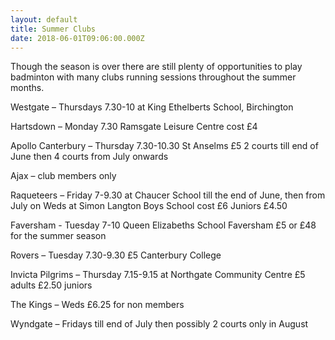 ```yaml
---
layout: default
title: Summer Clubs
date: 2018-06-01T09:06:00.000Z
---
```

Though the season is over there are still plenty of opportunities to play badminton with many clubs running sessions throughout the summer months.
<!--more-->
Westgate – Thursdays 7.30-10 at King Ethelberts School, Birchington

Hartsdown – Monday 7.30 Ramsgate Leisure Centre cost £4

Apollo Canterbury – Thursday 7.30-10.30 St Anselms £5 2 courts till end of June then 4 courts from July onwards

Ajax – club members only

Raqueteers – Friday 7-9.30 at Chaucer School till the end of June, then from July on Weds at Simon Langton Boys School cost £6 Juniors £4.50

Faversham  - Tuesday 7-10 Queen Elizabeths School Faversham £5 or £48 for the summer season

Rovers – Tuesday 7.30-9.30 £5 Canterbury College

Invicta Pilgrims – Thursday 7.15-9.15 at Northgate Community Centre £5 adults £2.50 juniors

The Kings – Weds £6.25 for non members

Wyndgate – Fridays till end of July then possibly 2 courts only in August
